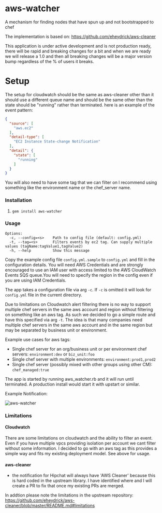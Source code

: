 # aws-watcher
A mechanism for finding nodes that have spun up and not bootstrapped to chef

The implementation is based on: https://github.com/eheydrick/aws-cleaner

This application is under active development and is not production ready, there will be rapid and breaking changes for a bit and when we are ready we will release a 1.0 and then all breaking changes will be a major version bump regardless of the % of users it breaks.

# Setup
The setup for cloudwatch should be the same as aws-cleaner other than it should use a different queue name and should be the same other than the state should be "running" rather than terminated. here is an example of the event pattern:
```json
{
  "source": [
    "aws.ec2"
  ],
  "detail-type": [
    "EC2 Instance State-change Notification"
  ],
  "detail": {
    "state": [
      "running"
    ]
  }
}
```

You will also need to have some tag that we can filter on I recommend using something like the environment name or the chef_server name.

### Installation

1. `gem install aws-watcher`

### Usage

```
Options:
  -c, --config=<s>    Path to config file (default: config.yml)
  -t, --tag=<s>       Filters events by ec2 tag. Can supply multiple values (tagName:tagValue1,tagValue2)
  -h, --help          Show this message
```

Copy the example config file `config.yml.sample` to `config.yml`
and fill in the configuration details. You will need AWS Credentials
and are strongly encouraged to use an IAM user with access limited to
the AWS CloudWatch Events SQS queue.You will need to specify the region
in the config even if you are using IAM Credentials.

The app takes a configuration file via arg `-c`. If `-c` is omitted it will look for `config.yml` file in the current directory.

Due to limitations on Cloudwatch alert filtering there is no way to support multiple chef servers in the same aws account and region without filtering on something like an aws tag. As such we decided to go a simple route and have this specified via arg `-t`. The idea is that many companies need multiple chef servers in the same aws account and in the same region but may be separated by business unit or environment.

Example use cases for aws tags:
- Single chef server for an org/business unit or per environment chef servers: `environment:dev` or `biz_unit:foo`
- Single chef server with multiple environments: `environment:prod1,prod2`
- Single chef server (possibly mixed with other groups using other CM): `chef_managed:true`



The app is started by running aws_watcher.rb and it will run until
terminated. A production install would start it with upstart or
similar.

Example Notification:

![aws-watcher](https://raw.github.com/majormoses/aws-watcher/master/example-notification.png)

### Limitations
#### Cloudwatch
There are some limitations on cloudwatch and the ability to filter an event. Even if you have multiple vpcs providing isolation per account we cant filter without some information. I decided to go with an aws tag as this provides a simple way and fits my existing deployment model. See above for usage.

#### aws-cleaner
- the notification for Hipchat will always have 'AWS Cleaner' because this is hard coded in the upstream library. I have identified where and I will create a PR to fix that once my existing PRs are merged.

In addtion please note the limitations in the upstream repository: https://github.com/eheydrick/aws-cleaner/blob/master/README.md#limitations
